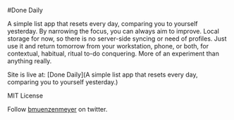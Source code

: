 #Done Daily

A simple list app that resets every day, comparing you to yourself yesterday. By narrowing the focus, you can always aim to improve. Local storage for now, so there is no server-side syncing or need of profiles. Just use it and return tomorrow from your workstation, phone, or both, for contextual, habitual, ritual to-do conquering.  More of an experiment than anything really.

Site is live at: [Done Daily](A simple list app that resets every day, comparing you to yourself yesterday.)

MIT License

Follow [bmuenzenmeyer](http://twitter.com/bmuenzenmeyer) on twitter.
